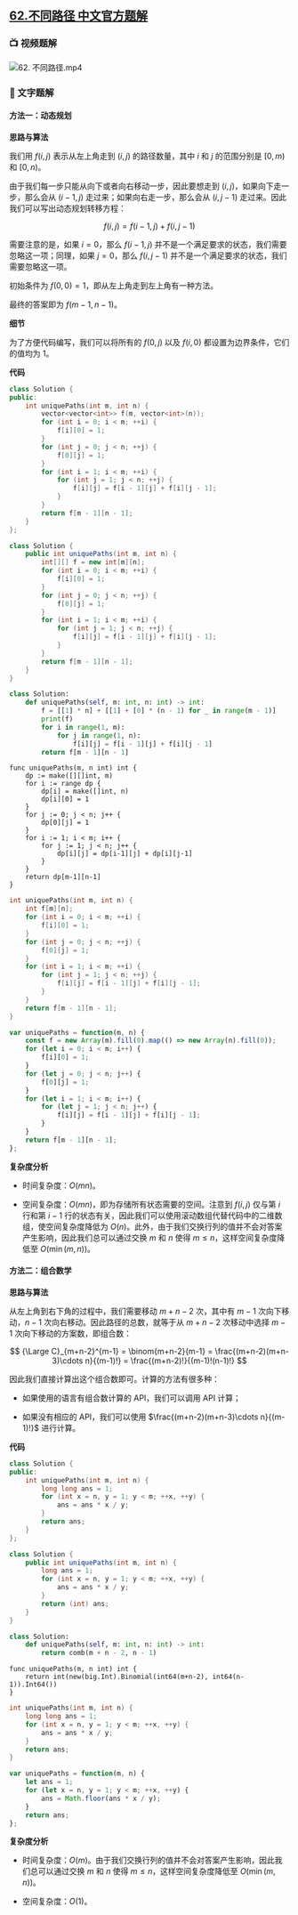 ## [62.不同路径 中文官方题解](https://leetcode.cn/problems/unique-paths/solutions/100000/bu-tong-lu-jing-by-leetcode-solution-hzjf)

### 📺 视频题解  
![62. 不同路径.mp4](48ac43ed-52de-41d2-88f7-a6d88792e243)

### 📖 文字题解
#### 方法一：动态规划

**思路与算法**

我们用 $f(i, j)$ 表示从左上角走到 $(i, j)$ 的路径数量，其中 $i$ 和 $j$ 的范围分别是 $[0, m)$ 和 $[0, n)$。

由于我们每一步只能从向下或者向右移动一步，因此要想走到 $(i, j)$，如果向下走一步，那么会从 $(i-1, j)$ 走过来；如果向右走一步，那么会从 $(i, j-1)$ 走过来。因此我们可以写出动态规划转移方程：

$$
f(i, j) = f(i-1, j) + f(i, j-1)
$$

需要注意的是，如果 $i=0$，那么 $f(i-1,j)$ 并不是一个满足要求的状态，我们需要忽略这一项；同理，如果 $j=0$，那么 $f(i,j-1)$ 并不是一个满足要求的状态，我们需要忽略这一项。

初始条件为 $f(0,0)=1$，即从左上角走到左上角有一种方法。

最终的答案即为 $f(m-1,n-1)$。

**细节**

为了方便代码编写，我们可以将所有的 $f(0, j)$ 以及 $f(i, 0)$ 都设置为边界条件，它们的值均为 $1$。

**代码**

```C++ [sol1-C++]
class Solution {
public:
    int uniquePaths(int m, int n) {
        vector<vector<int>> f(m, vector<int>(n));
        for (int i = 0; i < m; ++i) {
            f[i][0] = 1;
        }
        for (int j = 0; j < n; ++j) {
            f[0][j] = 1;
        }
        for (int i = 1; i < m; ++i) {
            for (int j = 1; j < n; ++j) {
                f[i][j] = f[i - 1][j] + f[i][j - 1];
            }
        }
        return f[m - 1][n - 1];
    }
};
```

```Java [sol1-Java]
class Solution {
    public int uniquePaths(int m, int n) {
        int[][] f = new int[m][n];
        for (int i = 0; i < m; ++i) {
            f[i][0] = 1;
        }
        for (int j = 0; j < n; ++j) {
            f[0][j] = 1;
        }
        for (int i = 1; i < m; ++i) {
            for (int j = 1; j < n; ++j) {
                f[i][j] = f[i - 1][j] + f[i][j - 1];
            }
        }
        return f[m - 1][n - 1];
    }
}
```

```Python [sol1-Python3]
class Solution:
    def uniquePaths(self, m: int, n: int) -> int:
        f = [[1] * n] + [[1] + [0] * (n - 1) for _ in range(m - 1)]
        print(f)
        for i in range(1, m):
            for j in range(1, n):
                f[i][j] = f[i - 1][j] + f[i][j - 1]
        return f[m - 1][n - 1]
```

```Golang [sol1-Golang]
func uniquePaths(m, n int) int {
    dp := make([][]int, m)
    for i := range dp {
        dp[i] = make([]int, n)
        dp[i][0] = 1
    }
    for j := 0; j < n; j++ {
        dp[0][j] = 1
    }
    for i := 1; i < m; i++ {
        for j := 1; j < n; j++ {
            dp[i][j] = dp[i-1][j] + dp[i][j-1]
        }
    }
    return dp[m-1][n-1]
}
```

```C [sol1-C]
int uniquePaths(int m, int n) {
    int f[m][n];
    for (int i = 0; i < m; ++i) {
        f[i][0] = 1;
    }
    for (int j = 0; j < n; ++j) {
        f[0][j] = 1;
    }
    for (int i = 1; i < m; ++i) {
        for (int j = 1; j < n; ++j) {
            f[i][j] = f[i - 1][j] + f[i][j - 1];
        }
    }
    return f[m - 1][n - 1];
}
```

```JavaScript [sol1-JavaScript]
var uniquePaths = function(m, n) {
    const f = new Array(m).fill(0).map(() => new Array(n).fill(0));
    for (let i = 0; i < m; i++) {
        f[i][0] = 1;
    }
    for (let j = 0; j < n; j++) {
        f[0][j] = 1;
    }
    for (let i = 1; i < m; i++) {
        for (let j = 1; j < n; j++) {
            f[i][j] = f[i - 1][j] + f[i][j - 1];
        }
    }
    return f[m - 1][n - 1];
};
```

**复杂度分析**

- 时间复杂度：$O(mn)$。

- 空间复杂度：$O(mn)$，即为存储所有状态需要的空间。注意到 $f(i, j)$ 仅与第 $i$ 行和第 $i-1$ 行的状态有关，因此我们可以使用滚动数组代替代码中的二维数组，使空间复杂度降低为 $O(n)$。此外，由于我们交换行列的值并不会对答案产生影响，因此我们总可以通过交换 $m$ 和 $n$ 使得 $m \leq n$，这样空间复杂度降低至 $O(\min(m, n))$。

#### 方法二：组合数学

**思路与算法**

从左上角到右下角的过程中，我们需要移动 $m+n-2$ 次，其中有 $m-1$ 次向下移动，$n-1$ 次向右移动。因此路径的总数，就等于从 $m+n-2$ 次移动中选择 $m-1$ 次向下移动的方案数，即组合数：

$$
{\Large C}_{m+n-2}^{m-1} = \binom{m+n-2}{m-1} = \frac{(m+n-2)(m+n-3)\cdots n}{(m-1)!} = \frac{(m+n-2)!}{(m-1)!(n-1)!}
$$

因此我们直接计算出这个组合数即可。计算的方法有很多种：

- 如果使用的语言有组合数计算的 API，我们可以调用 API 计算；

- 如果没有相应的 API，我们可以使用 $\frac{(m+n-2)(m+n-3)\cdots n}{(m-1)!}$ 进行计算。

**代码**

```C++ [sol2-C++]
class Solution {
public:
    int uniquePaths(int m, int n) {
        long long ans = 1;
        for (int x = n, y = 1; y < m; ++x, ++y) {
            ans = ans * x / y;
        }
        return ans;
    }
};
```

```Java [sol2-Java]
class Solution {
    public int uniquePaths(int m, int n) {
        long ans = 1;
        for (int x = n, y = 1; y < m; ++x, ++y) {
            ans = ans * x / y;
        }
        return (int) ans;
    }
}
```

```Python [sol2-Python3]
class Solution:
    def uniquePaths(self, m: int, n: int) -> int:
        return comb(m + n - 2, n - 1)
```

```Golang [sol2-Golang]
func uniquePaths(m, n int) int {
    return int(new(big.Int).Binomial(int64(m+n-2), int64(n-1)).Int64())
}
```

```C [sol2-C]
int uniquePaths(int m, int n) {
    long long ans = 1;
    for (int x = n, y = 1; y < m; ++x, ++y) {
        ans = ans * x / y;
    }
    return ans;
}
```

```JavaScript [sol2-JavaScript]
var uniquePaths = function(m, n) {
    let ans = 1;
    for (let x = n, y = 1; y < m; ++x, ++y) {
        ans = Math.floor(ans * x / y);
    }
    return ans;
};
```


**复杂度分析**

- 时间复杂度：$O(m)$。由于我们交换行列的值并不会对答案产生影响，因此我们总可以通过交换 $m$ 和 $n$ 使得 $m \leq n$，这样空间复杂度降低至 $O(\min(m, n))$。

- 空间复杂度：$O(1)$。